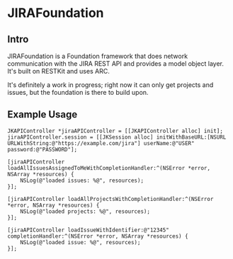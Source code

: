 # JIRAFoundation #

## Intro ##

JIRAFoundation is a Foundation framework that does network communication with the JIRA REST API and provides a model object layer. It's built on RESTKit and uses ARC.

It's definitely a work in progress; right now it can only get projects and issues, but the foundation is there to build upon.

## Example Usage ##

	JKAPIController *jiraAPIController = [[JKAPIController alloc] init];
	jiraAPIController.session = [[JKSession alloc] initWithBaseURL:[NSURL URLWithString:@"https://example.com/jira"] userName:@"USER" password:@"PASSWORD"];

	[jiraAPIController loadAllIssuesAssignedToMeWithCompletionHandler:^(NSError *error, NSArray *resources) {
		NSLog(@"loaded issues: %@", resources);
	}];

	[jiraAPIController loadAllProjectsWithCompletionHandler:^(NSError *error, NSArray *resources) {
		NSLog(@"loaded projects: %@", resources);
	}];

	[jiraAPIController loadIssueWithIdentifier:@"12345" completionHandler:^(NSError *error, NSArray *resources) {
		NSLog(@"loaded issue: %@", resources);
	}];
